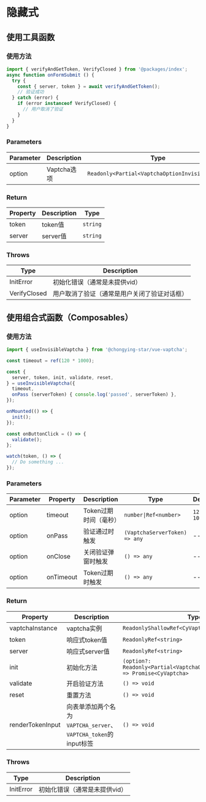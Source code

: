 <!-- cSpell:words instanceof -->

<script setup>
</script>

# 隐藏式

## 使用工具函数

### 使用方法

```javascript
import { verifyAndGetToken, VerifyClosed } from '@packages/index';
async function onFormSubmit () {
  try {
    const { server, token } = await verifyAndGetToken();
    // 验证成功
  } catch (error) {
    if (error instanceof VerifyClosed) {
      // 用户取消了验证
    }
  }
}
```

### Parameters

| Parameter | Description | Type                                            |
| --------- | ----------- | ----------------------------------------------- |
| option    | Vaptcha选项 | `Readonly<Partial<VaptchaOptionInvisibleType>>` |

### Return

| Property | Description | Type     |
| -------- | ----------- | -------- |
| token    | token值     | `string` |
| server   | server值    | `string` |

### Throws

| Type         | Description                                  |
| ------------ | -------------------------------------------- |
| InitError    | 初始化错误（通常是未提供vid）                |
| VerifyClosed | 用户取消了验证（通常是用户关闭了验证对话框） |



## 使用组合式函数（Composables）

### 使用方法

```javascript
import { useInvisibleVaptcha } from '@chongying-star/vue-vaptcha';

const timeout = ref(120 * 1000);

const {
  server, token, init, validate, reset,
} = useInvisibleVaptcha({
  timeout,
  onPass (serverToken) { console.log('passed', serverToken) },
});

onMounted(() => {
  init();
});

const onButtonClick = () => {
  validate();
};

watch(token, () => {
  // Do something ...
});
```

### Parameters

| Parameter | Property  | Description           | Type                          | Default      |
| --------- | --------- | --------------------- | ----------------------------- | ------------ |
| option    | timeout   | Token过期时间（毫秒） | `number\|Ref<number>`         | `120 * 1000` |
| option    | onPass    | 验证通过时触发        | `(VaptchaServerToken) => any` | --           |
| option    | onClose   | 关闭验证弹窗时触发    | `() => any`                   | --           |
| option    | onTimeout | Token过期时触发       | `() => any`                   | --           |

### Return

| Property         | Description                                                    | Type                                                                             |
| ---------------- | -------------------------------------------------------------- | -------------------------------------------------------------------------------- |
| vaptchaInstance  | vaptcha实例                                                    | `ReadonlyShallowRef<CyVaptcha\|undefined>`                                       |
| token            | 响应式token值                                                  | `ReadonlyRef<string>`                                                            |
| server           | 响应式server值                                                 | `ReadonlyRef<string>`                                                            |
| init             | 初始化方法                                                     | `(option?: Readonly<Partial<VaptchaOptionInvisibleType>>) => Promise<CyVaptcha>` |
| validate         | 开启验证方法                                                   | `() => void`                                                                     |
| reset            | 重置方法                                                       | `() => void`                                                                     |
| renderTokenInput | 向表单添加两个名为`VAPTCHA_server`、`VAPTCHA_token`的input标签 | `() => void`                                                                     |

### Throws

| Type      | Description                   |
| --------- | ----------------------------- |
| InitError | 初始化错误（通常是未提供vid） |
